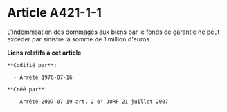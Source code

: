 # Article A421-1-1

L'indemnisation des dommages aux biens par le fonds de garantie ne peut excéder par sinistre la somme de 1 million d'euros.

**Liens relatifs à cet article**

	**Codifié par**:

	  - Arrêté 1976-07-16

	**Créé par**:

	  - Arrêté 2007-07-19 art. 2 6° JORF 21 juillet 2007
